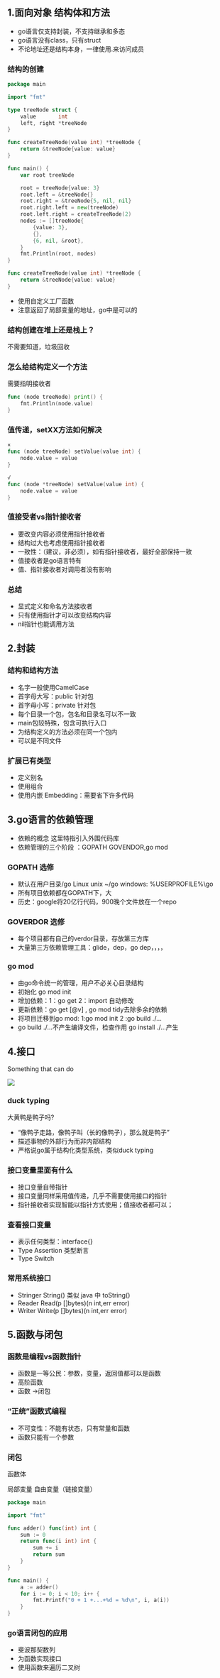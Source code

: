 ## 1.面向对象  结构体和方法

- go语言仅支持封装，不支持继承和多态
- go语言没有class，只有struct
- 不论地址还是结构本身，一律使用.来访问成员



### 结构的创建

```go
package main

import "fmt"

type treeNode struct {
	value       int
	left, right *treeNode
}

func createTreeNode(value int) *treeNode {
	return &treeNode{value: value}
}

func main() {
	var root treeNode

	root = treeNode{value: 3}
	root.left = &treeNode{}
	root.right = &treeNode{5, nil, nil}
	root.right.left = new(treeNode)
	root.left.right = createTreeNode(2)
	nodes := []treeNode{
		{value: 3},
		{},
		{6, nil, &root},
	}
	fmt.Println(root, nodes)
}

```



```go
func createTreeNode(value int) *treeNode {
	return &treeNode{value: value}
}
```

- 使用自定义工厂函数
- 注意返回了局部变量的地址，go中是可以的



### 结构创建在堆上还是栈上？

不需要知道，垃圾回收



### 怎么给结构定义一个方法

需要指明接收者

```go
func (node treeNode) print() {
	fmt.Println(node.value)
}
```



### 值传递，setXX方法如何解决

```go
×
func (node treeNode) setValue(value int) {
	node.value = value
}

√
func (node *treeNode) setValue(value int) {
	node.value = value
}
```



### 值接受者vs指针接收者

- 要改变内容必须使用指针接收者
- 结构过大也考虑使用指针接收者
- 一致性：（建议，非必须），如有指针接收者，最好全部保持一致
- 值接收者是go语言特有
- 值、指针接收者对调用者没有影响



### 总结

- 显式定义和命名方法接收者
- 只有使用指针才可以改变结构内容
- nil指针也能调用方法





## 2.封装



### 结构和结构方法

- 名字一般使用CamelCase
- 首字母大写：public  针对包
- 首字母小写：private  针对包
- 每个目录一个包，包名和目录名可以不一致
- main包较特殊，包含可执行入口
- 为结构定义的方法必须在同一个包内
- 可以是不同文件



### 扩展已有类型

- 定义别名
- 使用组合
- 使用内嵌 Embedding：需要省下许多代码



## 3.go语言的依赖管理



- 依赖的概念  这里特指引入外围代码库
- 依赖管理的三个阶段 ：GOPATH GOVENDOR,go mod



### GOPATH  选修

- 默认在用户目录/go  Linux unix ~/go  windows: %USERPROFILE%\go
- 所有项目依赖都在GOPATH下，大
- 历史：google将20亿行代码，900晚个文件放在一个repo



### GOVERDOR 选修

- 每个项目都有自己的verdor目录，存放第三方库
- 大量第三方依赖管理工具：glide，dep，go dep，，，，



### go mod

- 由go命令统一的管理，用户不必关心目录结构
- 初始化 go mod init
- 增加依赖：1：go get   2：import 自动修改
- 更新依赖：go get [@v] , go mod tidy去除多余的依赖
- 将项目迁移到go mod: 1:go mod init 2 :go build ./...
- go build ./...不产生编译文件，检查作用 go install ./...产生



## 4.接口

Something that can do



![](https://bclz_xc.gitee.io/lilj_01-static/go/%E5%A4%A7%E9%BB%84%E9%B8%AD.jpg)

### duck typing

大黄鸭是鸭子吗?

- “像鸭子走路，像鸭子叫（长的像鸭子），那么就是鸭子”
- 描述事物的外部行为而非内部结构
- 严格说go属于结构化类型系统，类似duck typing



### 接口变量里面有什么

- 接口变量自带指针
- 接口变量同样采用值传递，几乎不需要使用接口的指针
- 指针接收者实现智能以指针方式使用；值接收者都可以；



### 查看接口变量

- 表示任何类型：interface{}
- Type Assertion 类型断言
- Type Switch



### 常用系统接口

- Stringer  String()  类似 java 中 toString()
- Reader Read(p []bytes)(n int,err error)
- Writer Write(p []bytes)(n int,err error)



## 5.函数与闭包



### 函数是编程vs函数指针

- 函数是一等公民：参数，变量，返回值都可以是函数
- 高阶函数
- 函数 ->闭包



### “正统”函数式编程

- 不可变性：不能有状态，只有常量和函数
- 函数只能有一个参数



### 闭包

函数体

局部变量  自由变量（链接变量） 

```go
package main

import "fmt"

func adder() func(int) int {
	sum := 0
	return func(i int) int {
		sum += i
		return sum
	}
}

func main() {
	a := adder()
	for i := 0; i < 10; i++ {
		fmt.Printf("0 + 1 +...+%d = %d\n", i, a(i))
	}
}
```



### go语言闭包的应用

- 斐波那契数列
- 为函数实现接口
- 使用函数来遍历二叉树
